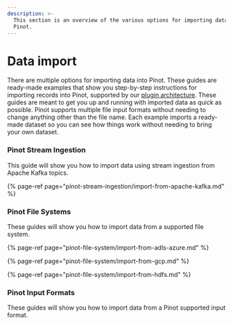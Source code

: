 ```yaml
---
description: >-
  This section is an overview of the various options for importing data into
  Pinot.
---
```


# Data import

There are multiple options for importing data into Pinot. These guides are ready-made examples that show you step-by-step instructions for importing records into Pinot, supported by our [plugin architecture](../../plugins/plugin-architecture.md). These guides are meant to get you up and running with imported data as quick as possible. Pinot supports multiple file input formats without needing to change anything other than the file name. Each example imports a ready-made dataset so you can see how things work without needing to bring your own dataset.

### Pinot Stream Ingestion

This guide will show you how to import data using stream ingestion from Apache Kafka topics.

{% page-ref page="pinot-stream-ingestion/import-from-apache-kafka.md" %}

### Pinot File Systems

These guides will show you how to import data from a supported file system.

{% page-ref page="pinot-file-system/import-from-adls-azure.md" %}

{% page-ref page="pinot-file-system/import-from-gcp.md" %}

{% page-ref page="pinot-file-system/import-from-hdfs.md" %}

### Pinot Input Formats

These guides will show you how to import data from a Pinot supported input format.

